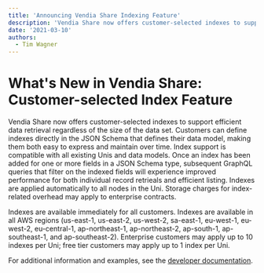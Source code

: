 ```yaml
---
title: 'Announcing Vendia Share Indexing Feature'
description: 'Vendia Share now offers customer-selected indexes to support efficient data retrieval regardless of the size of the data set.'
date: '2021-03-10'
authors:
  - Tim Wagner
---
```


# What's New in Vendia Share: Customer-selected Index Feature

Vendia Share now offers customer-selected indexes to support efficient data retrieval regardless of the size of the data set. Customers can define indexes directly in the JSON Schema that defines their data model, making them both easy to express and maintain over time. Index support is compatible with all existing Unis and data models. Once an index has been added for one or more fields in a JSON Schema type, subsequent GraphQL queries that filter on the indexed fields will experience improved performance for both individual record retrieals and efficient listing. Indexes are applied automatically to all nodes in the Uni. Storage charges for index-related overhead may apply to enterprise contracts.

Indexes are available immediately for all customers. Indexes are available in all AWS regions (us-east-1, us-east-2, us-west-2, sa-east-1, eu-west-1, eu-west-2, eu-central-1, ap-northeast-1, ap-northeast-2, ap-south-1, ap-southeast-1, and ap-southeast-2). Enterprise customers may apply up to 10 indexes per Uni; free tier customers may apply up to 1 index per Uni.

For additional information and examples, see the [developer documentation](https://vendia.net/docs/share/data-modeling#indexes).
